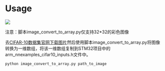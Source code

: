 # Usage

![](https://github.com/edgeML/cifar10_image_classifier_on_stm32/blob/master/assets/img/image_convert_array.png)

注意：脚本image_convert_to_array.py仅支持32*32的彩色图像

去[CIFAR-10数据集官网下载图片](https://www.cs.toronto.edu/~kriz/cifar.html)然后使用脚本image_convert_to_array.py将图像转换为一维数组，将该一维数组复制到STM32项目中的arm_nnexamples_cifar10_inputs.h文件中。

```
python image_convert_to_array.py path_to_image
```